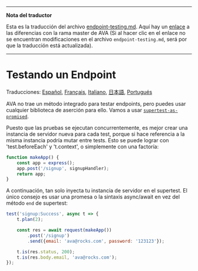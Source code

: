 ___
**Nota del traductor**

Esta es la traducción del archivo [endpoint-testing.md](https://github.com/sindresorhus/ava/blob/master/docs/recipes/endpoint-testing.md). Aquí hay un [enlace](https://github.com/sindresorhus/ava/compare/4111f9483f2ff6a158b603735a712eee3ab074c4...master#diff-aee54ab6a703c02779edb3ebbb35e96f) a las diferencias con la rama master de AVA (Si al hacer clic en el enlace no se encuentran modificaciones en el archivo `endpoint-testing.md`, será por que la traducción está actualizada).
___
# Testando un Endpoint

Traducciones: [Español](https://github.com/sindresorhus/ava-docs/blob/master/es_ES/docs/recipes/endpoint-testing.md), [Français](endpoint-testing.md), [Italiano](https://github.com/sindresorhus/ava-docs/blob/master/it_IT/recipes/endpoint-testing.md), [日本語](https://github.com/sindresorhus/ava-docs/blob/master/ja_JP/docs/recipes/endpoint-testing.md), [Portugués](https://github.com/sindresorhus/ava-docs/blob/master/pt_BR/docs/recipes/endpoint-testing.md)

AVA no trae un método integrado para testar endpoints, pero puedes usar cualquier biblioteca de aserción para ello. Vamos a usar [`supertest-as-promised`](https://github.com/WhoopInc/supertest-as-promised).

Puesto que las pruebas se ejecutan concurrentemente, es mejor crear una instancia de servidor nueva para cada test, porque si hace referencia a la misma instancia podría mutar entre tests. Esto se puede lograr con 'test.beforeEach' y 't.context', o simplemente con una factoría:

```js
function makeApp() {
	const app = express();
	app.post('/signup', signupHandler);
	return app;
}
```

A continuación, tan solo inyecta tu instancia de servidor en el supertest. El único consejo es usar una promesa o la sintaxis async/await en vez del método `end` de supertest:

```js
test('signup:Success', async t => {
	t.plan(2);

	const res = await request(makeApp())
		.post('/signup')
		.send({email: 'ava@rocks.com', password: '123123'});

	t.is(res.status, 200);
	t.is(res.body.email, 'ava@rocks.com');
});
```
